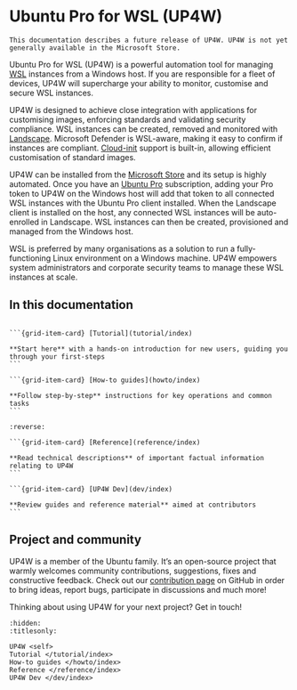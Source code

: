 # Ubuntu Pro for WSL (UP4W)
```{note}
This documentation describes a future release of UP4W. UP4W is not yet generally available in the Microsoft Store.
```

Ubuntu Pro for WSL (UP4W) is a powerful automation tool for managing [WSL](https://ubuntu.com/desktop/wsl) instances from a Windows host. If you are responsible for a fleet of devices, UP4W will supercharge your ability to monitor, customise and secure WSL instances.

UP4W is designed to achieve close integration with applications for customising images, enforcing standards and validating security compliance. WSL instances can be created, removed and monitored with [Landscape](https://ubuntu.com/landscape). Microsoft Defender is WSL-aware, making it easy to confirm if instances are compliant. [Cloud-init](https://cloudinit.readthedocs.io/en/latest/) support is built-in, allowing efficient customisation of standard images.

UP4W can be installed from the [Microsoft Store](https://apps.microsoft.com/home?hl=en-gb&gl=IE) and its setup is highly automated. Once you have an [Ubuntu Pro](https://ubuntu.com/pro) subscription, adding your Pro token to UP4W on the Windows host will add that token to all connected WSL instances with the Ubuntu Pro client installed. When the Landscape client is installed on the host, any connected WSL instances will be auto-enrolled in Landscape. WSL instances can then be created, provisioned and managed from the Windows host.

WSL is preferred by many organisations as a solution to run a fully-functioning Linux environment on a Windows machine. UP4W empowers system administrators and corporate security teams to manage these WSL instances at scale.

## In this documentation

````{grid} 1 1 2 2

```{grid-item-card} [Tutorial](tutorial/index)

**Start here** with a hands-on introduction for new users, guiding you through your first-steps
```

```{grid-item-card} [How-to guides](howto/index)

**Follow step-by-step** instructions for key operations and common tasks
```

````

````{grid} 1 1 2 2
:reverse:

```{grid-item-card} [Reference](reference/index)

**Read technical descriptions** of important factual information relating to UP4W
```

```{grid-item-card} [UP4W Dev](dev/index)

**Review guides and reference material** aimed at contributors
```

````

## Project and community

UP4W is a member of the Ubuntu family. It’s an open-source project that warmly welcomes community contributions, suggestions, fixes and constructive feedback. Check out our [contribution page](https://github.com/canonical/ubuntu-pro-for-wsl/blob/main/CONTRIBUTING.md) on GitHub in order to bring ideas, report bugs, participate in discussions and much more!

Thinking about using UP4W for your next project? Get in touch!

```{toctree}
:hidden:
:titlesonly:

UP4W <self>
Tutorial </tutorial/index>
How-to guides </howto/index>
Reference </reference/index>
UP4W Dev </dev/index>
```
